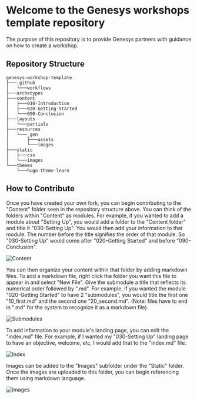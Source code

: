 # Welcome to the Genesys workshops template repository

The purpose of this repository is to provide Genesys partners with guidance on how to create a workshop.

## Repository Structure
```
genesys-workshop-template
├───.github
│   └───workflows
├───archetypes
├───content
│   ├───010-Introduction
│   ├───020-Getting-Started
│   └───090-Conclusion
├───layouts
│   └───partials
├───resources
│   └───_gen
│       ├───assets
│       └───images
├───static
│   ├───css
│   └───images
└───themes
    └───hugo-theme-learn
 ```
## How to Contribute 

Once you have created your own fork, you can begin contributing to the "Content" folder seen in the repository structure above. You can think of the folders within "Content" as modules. For example, if you wanted to add a module about "Setting Up", you would add a folder to the "Content folder" and title it "030-Setting Up". You would then add your information to that module. The number before the title signifies the order of that module. So "030-Setting Up" would come after "020-Getting Started" and before "090-Conclusion". 


![Content](https://user-images.githubusercontent.com/101136030/176939994-2d754875-7924-49fc-bf14-000b64bc00df.jpg)


You can then organize your content within that folder by adding markdown files. To add a markdown file, right click the folder you want this file to appear in and select "New File". Give the submodule a title that reflects its numerical order followed by ".md". For example, if you wanted the module "020-Getting Started" to have 2 "submodules", you would title the first one  "10_first.md" and the second one "20_second.md". (Note: files have to end in ".md" for the system to recognize it as a markdown file).

![Submodules](https://user-images.githubusercontent.com/101136030/175968183-f93d1cab-7b62-42ce-a023-a283d3e32b13.jpg)


To add information to your module's landing page, you can edit the "index.md" file. For example, if I wanted my "030-Setting Up" landing page to have an objective, welcome, etc, I would add that to the "index.md" file.


![Index](https://user-images.githubusercontent.com/101136030/176941800-04b0b2ff-61e4-40c8-bf7c-07cb70923c73.jpg)


Images can be added to the "Images" subfolder under the "Static" folder. Once the images are uploaded to this folder, you can begin referencing them using markdown language.


![Images](https://user-images.githubusercontent.com/101136030/176941904-52a06bc6-051a-48b9-be36-a33e2e60d9b1.jpg)

